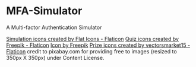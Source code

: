 # MFA-Simulator
A Multi-factor Authentication Simulator

<a href="https://www.flaticon.com/free-icons/simulation" title="simulation icons">Simulation icons created by Flat Icons - Flaticon</a>
<a href="https://www.flaticon.com/free-icons/quiz" title="quiz icons">Quiz icons created by Freepik - Flaticon</a>
<a href="https://www.freepik.com/icon/light-bulb_2987996#fromView=keyword&term=Light+Bulb&page=1&position=7&uuid=e342f6c8-f8e5-42e4-b435-0c2260614076">Icon by Freepik</a>
<a href="https://www.flaticon.com/free-icons/prize" title="prize icons">Prize icons created by vectorsmarket15 - Flaticon</a>
credit to pixabay.com for providing free to images (resized to 350px X 350px) under Content License.